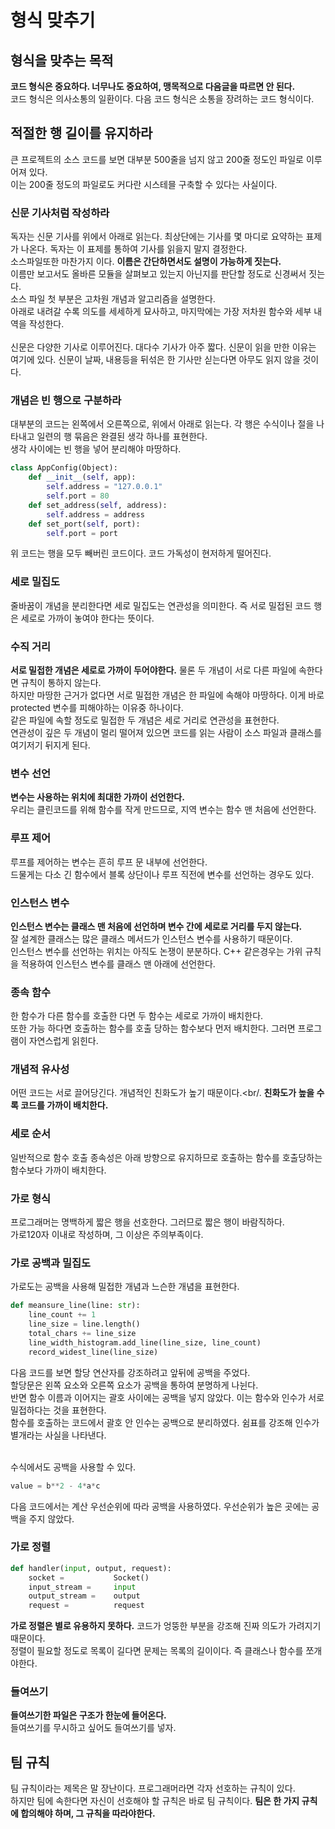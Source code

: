 # 형식 맞추기
## 형식을 맞추는 목적
__코드 형식은 중요하다. 너무나도 중요하여, 맹목적으로 다음글을 따르면 안 된다.__<br/>
코드 형식은 의사소통의 일환이다. 다음 코드 형식은 소통을 장려하는 코드 형식이다.

## 적절한 행 길이를 유지하라
큰 프로젝트의 소스 코드를 보면 대부분 500줄을 넘지 않고 200줄 정도인 파일로 이루어져 있다.<br/>
이는 200줄 정도의 파일로도 커다란 시스테믈 구축할 수 있다는 사실이다.<br/>

### 신문 기사처럼 작성하라
독자는 신문 기사를 위에서 아래로 읽는다. 최상단에는 기사를 몇 마디로 요약하는 표제가 나온다. 독자는 이 표제를 통하여 기사를 읽을지 말지 결정한다.<br/>
소스파일또한 마찬가지 이다. __이름은 간단하면서도 설명이 가능하게 짓는다.__ <br/>
이름만 보고서도 올바른 모듈을 살펴보고 있는지 아닌지를 판단할 정도로 신경써서 짓는다.<br/>
소스 파일 첫 부분은 고차원 개념과 알고리즘을 설명한다.<br/>
아래로 내려갈 수록 의도를 세세하게 묘사하고, 마지막에는 가장 저차원 함수와 세부 내역을 작성한다.<br/>
<br/>
신문은 다양한 기사로 이루어진다. 대다수 기사가 아주 짧다. 신문이 읽을 만한 이유는 여기에 있다. 신문이 날짜, 내용등을 뒤섞은 한 기사만 싣는다면 아무도 읽지 않을 것이다.
### 개념은 빈 행으로 구분하라
대부분의 코드는 왼쪽에서 오른쪽으로, 위에서 아래로 읽는다. 각 행은 수식이나 절을 나타내고 일련의 행 묶음은 완결된 생각 하나를 표현한다.<br/>
생각 사이에는 빈 행을 넣어 분리해야 마땅하다.
```python
class AppConfig(Object):
    def __init__(self, app):
        self.address = "127.0.0.1"
        self.port = 80
    def set_address(self, address):
        self.address = address
    def set_port(self, port):
        self.port = port
```
위 코드는 행을 모두 빼버린 코드이다. 코드 가독성이 현저하게 떨어진다.

### 세로 밀집도
줄바꿈이 개념을 분리한다면 세로 밀집도는 연관성을 의미한다. 즉 서로 밀접된 코드 행은 세로로 가까이 놓여야 한다는 뜻이다.

### 수직 거리
__서로 밀접한 개념은 세로로 가까이 두어야한다.__ 물론 두 개념이 서로 다른 파일에 속한다면 규칙이 통하지 않는다.<br/>
하지만 마땅한 근거가 없다면 서로 밀접한 개념은 한 파일에 속해야 마땅하다. 이게 바로 protected 변수를 피해야하는 이유중 하나이다.<br/>
같은 파일에 속할 정도로 밀접한 두 개념은 세로 거리로 연관성을 표현한다.<br/>
연관성이 깊은 두 개념이 멀리 떨어져 있으면 코드를 읽는 사람이 소스 파일과 클래스를 여기저기 뒤지게 된다.<br/>

### 변수 선언
__변수는 사용하는 위치에 최대한 가까이 선언한다.__<br/>
우리는 클린코드를 위해 함수를 작게 만드므로, 지역 변수는 함수 맨 처음에 선언한다.<br/>

### 루프 제어
루프를 제어하는 변수는 흔히 루프 문 내부에 선언한다.<br/>
드물게는 다소 긴 함수에서 블록 상단이나 루프 직전에 변수를 선언하는 경우도 있다.

### 인스턴스 변수
__인스턴스 변수는 클래스 맨 처음에 선언하며 변수 간에 세로로 거리를 두지 않는다.__<br/>
잘 설계한 클래스는 많은 클래스 메서드가 인스턴스 변수를 사용하기 때문이다.<br/>
인스턴스 변수를 선언하는 위치는 아직도 논쟁이 분분하다. C++ 같은경우는 가위 규칙을 적용하여 인스턴스 변수를 클래스 맨 아래에 선언한다.<br/>

### 종속 함수
한 함수가 다른 함수를 호출한 다면 두 함수는 세로로 가까이 배치한다.<br/>
또한 가능 하다면 호출하는 함수를 호출 당하는 함수보다 먼저 배치한다. 그러면 프로그램이 자연스럽게 읽힌다.<br/>

### 개념적 유사성
어떤 코드는 서로 끌어당긴다. 개념적인 친화도가 높기 때문이다.<br/.
__친화도가 높을 수록 코드를 가까이 배치한다.__

### 세로 순서
일반적으로 함수 호출 종속성은 아래 방향으로 유지하므로 호출하는 함수를 호출당하는 함수보다 가까이 배치한다.

### 가로 형식 
프로그래머는 명백하게 짧은 행을 선호한다. 그러므로 짧은 행이 바람직하다.<br/>
가로120자 이내로 작성하며, 그 이상은 주의부족이다.<br/>

### 가로 공백과 밀집도
가로도는 공백을 사용해 밀접한 개념과 느슨한 개념을 표현한다.
```python
def meansure_line(line: str):
    line_count += 1
    line_size = line.length()
    total_chars += line_size
    line_width_histogram.add_line(line_size, line_count)
    record_widest_line(line_size)
```
다음 코드를 보면 할당 연산자를 강조하려고 앞뒤에 공백을 주었다.<br/>
할당문은 왼쪽 요소와 오른쪽 요소가 공백을 통하여 분명하게 나뉜다.<br/>
반면 함수 이름과 이어지는 괄호 사이에는 공백을 넣지 않았다. 이는 함수와 인수가 서로 밀접하다는 것을 표현한다.<br/>
함수를 호출하는 코드에서 괄호 안 인수는 공백으로 분리하였다. 쉼표를 강조해 인수가 별개라는 사실을 나타낸다.<br/><Br/>

수식에서도 공백을 사용할 수 있다.
```python
value = b**2 - 4*a*c
```
다음 코드에서는 계산 우선순위에 따라 공백을 사용하였다. 우선순위가 높은 곳에는 공백을 주지 않았다.<br/>

### 가로 정렬
```python
def handler(input, output, request):
    socket =           Socket()
    input_stream =     input
    output_stream =    output
    request =          request
```
__가로 정렬은 별로 유용하지 못하다.__ 코드가 엉뚱한 부분을 강조해 진짜 의도가 가려지기 때문이다.<br/>
정렬이 필요할 정도로 목록이 길다면 문제는 목록의 길이이다. 즉 클래스나 함수를 쪼개야한다.<br/>

### 들여쓰기
__들여쓰기한 파일은 구조가 한눈에 들어온다.__<br/>
들여쓰기를 무시하고 싶어도 들여쓰기를 넣자.

## 팀 규칙
팀 규칙이라는 제목은 말 장난이다. 프로그래머라면 각자 선호하는 규칙이 있다.<br/>
하지만 팀에 속한다면 자신이 선호해야 할 규칙은 바로 팀 규칙이다. __팀은 한 가지 규칙에 합의해야 하며, 그 규칙을 따라야한다.__

